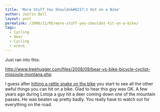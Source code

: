 ```yaml
---
title: 'More Stuff You Shouldn&#8217;t Hit on a Bike'
author: Justin Ball
layout: post
permalink: /2008/11/05/more-stuff-you-shouldnt-hit-on-a-bike/
tags:
  - Cycling
  - bear
  - Cycling
  - wreck
---
```

Just ran into this:

<a href="http://www.treehugger.com/files/2008/09/bear-vs-bike-bicycle-cyclist-missoula-montana.php">http://www.treehugger.com/files/2008/09/bear-vs-bike-bicycle-cyclist-missoula-montana.php</a>

I guess after [hitting a rattle snake on the bike][1] you start to see all the other awful things you can hit on a bike. Glad to hear this guy was OK. A few years ago during Lotoja a guy hit a deer coming down one of the mountain passes. He was beaten up pretty badly. You really have to watch out for everything on the road.

 [1]: http://www.justinball.com/2008/09/08/why-cyclists-shave-their-legs-the-most-disgusting-post-i-will-ever-make/
